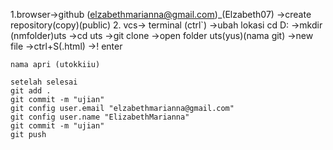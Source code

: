 1.browser->github (elzabethmarianna@gmail.com)_(Elzabeth07)
         ->create repository(copy)(public)
2. vcs-> terminal (ctrl`)
    ->ubah lokasi cd D:
    ->mkdir (nmfolder)uts
    ->cd uts
    ->git clone 
    ->open folder uts(yus)(nama git)
    ->new file
    ->ctrl+S(.html)
    ->! enter


    nama apri (utokkiiu)

    setelah selesai 
    git add .
    git commit -m "ujian"
    git config user.email "elzabethmarianna@gmail.com"
    git config user.name "ElizabethMarianna"
    git commit -m "ujian"
    git push

    